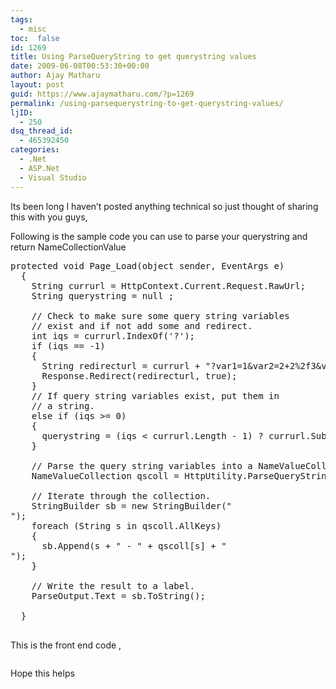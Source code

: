 ```yaml
---
tags: 
  - misc
toc:  false
id: 1269
title: Using ParseQueryString to get querystring values
date: 2009-06-08T00:53:30+00:00
author: Ajay Matharu
layout: post
guid: https://www.ajaymatharu.com/?p=1269
permalink: /using-parsequerystring-to-get-querystring-values/
ljID:
  - 250
dsq_thread_id:
  - 465392450
categories:
  - .Net
  - ASP.Net
  - Visual Studio
---
```

Its been long I haven&#8217;t posted anything technical so just thought of sharing this with you guys, 

Following is the sample code you can use to parse your querystring and return NameCollectionValue

<pre name="code" class="c-sharp">protected void Page_Load(object sender, EventArgs e)
  {
    String currurl = HttpContext.Current.Request.RawUrl;
    String querystring = null ;

    // Check to make sure some query string variables
    // exist and if not add some and redirect.
    int iqs = currurl.IndexOf('?');
    if (iqs == -1)
    {
      String redirecturl = currurl + "?var1=1&var2=2+2%2f3&var1=3";
      Response.Redirect(redirecturl, true); 
    }
    // If query string variables exist, put them in
    // a string.
    else if (iqs >= 0)
    {
      querystring = (iqs &lt; currurl.Length - 1) ? currurl.Substring(iqs + 1) : String.Empty;
    }

    // Parse the query string variables into a NameValueCollection.
    NameValueCollection qscoll = HttpUtility.ParseQueryString(querystring);

    // Iterate through the collection.
    StringBuilder sb = new StringBuilder("<br />");
    foreach (String s in qscoll.AllKeys)
    {
      sb.Append(s + " - " + qscoll[s] + "<br />");
    }

    // Write the result to a label.
    ParseOutput.Text = sb.ToString();

  }

</pre>

This is the front end code ,

<pre name="code" class="html"></pre>

Hope this helps 
